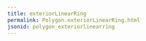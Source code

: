 ```yaml
---
title: exteriorLinearRing
permalink: Polygon.exteriorLinearRing.html
jsonid: polygon_exteriorlinearring
---
```

